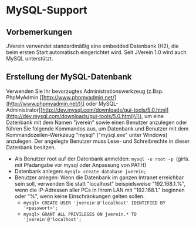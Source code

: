 # MySQL-Support

## Vorbemerkungen

JVerein verwendet standardmäßig eine embedded Datenbank \(H2\), die beim ersten Start automatisch eingerichtet wird. Seit JVerein 1.0 wird auch MySQL unterstützt. 

## Erstellung der MySQL-Datenbank

Verwenden Sie Ihr bevorzugtes Administrationswerkzeug \(z.Bsp. PhpMyAdmin \[[http://www.phpmyadmin.net/](http://www.phpmyadmin.net/)\] oder MySQL-Administrator\[[http://dev.mysql.com/downloads/gui-tools/5.0.html](http://dev.mysql.com/downloads/gui-tools/5.0.html)\]\), um eine Datenbank mit dem Namen "jverein" sowie einen Benutzer anzulegen oder führen Sie folgende Kommandos aus, um Datenbank und Benutzer mit dem Kommandozeilen-Werkzeug "mysql" \("mysql.exe" unter Windows\) anzulegen. Der angelegte Benutzer muss Lese- und Schreibrechte in dieser Datenbank besitzen.

* Als Benutzer root auf der Datenbank anmelden: `mysql -u root -p `\(girls. mit Pfadangabe vor mysql oder Anpassung von PATH\)
* Datenbank anlegen: `mysql> create database jverein;`
* Benutzer anlegen: Wenn die Datenbank im ganzen Intranet erreichbar sein soll, verwenden Sie statt "localhost" beispielsweise "192.168.1.%", wenn die IP-Adressen aller PCs in Ihrem LAN mit "192.168.1." beginnen oder "%", wenn keine Einschränkungen gelten sollen.
  * `mysql> CREATE USER 'jverein'@'localhost' IDENTIFIED BY '<passwort>';`
  * `mysql> GRANT ALL PRIVILEGES ON jverein.* TO 'jverein'@'localhost';`





